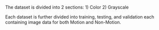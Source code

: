 The dataset is divided into 2 sections: 1) Color 2) Grayscale

Each dataset is further divided into training, testing, and validation each containing image data for both Motion and Non-Motion.
